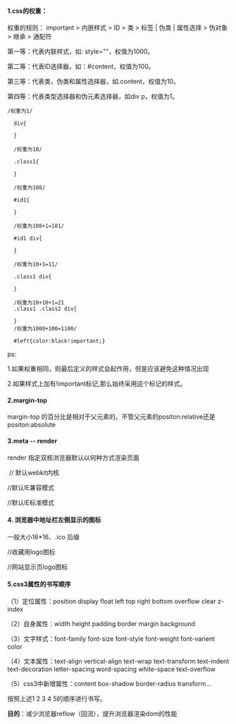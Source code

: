 #### 1.css的权重：

  权重的规则： important > 内嵌样式 > ID > 类 > 标签 | 伪类 | 属性选择 > 伪对象 > 继承 > 通配符

  第一等：代表内联样式，如: style=""，权值为1000。

  第二等：代表ID选择器，如：#content，权值为100。

  第三等：代表类，伪类和属性选择器，如.content，权值为10。

  第四等：代表类型选择器和伪元素选择器，如div p，权值为1。 

```
/权重为1/

  div{

  }

  /权重为10/

  .class1{

  }

  /权重为100/

  #id1{

  }

  /权重为100+1=101/

  #id1 div{

  }

  /权重为10+1=11/

  .class1 div{

  }

  /权重为10+10+1=21
  .class1 .class2 div{

  }
  /权重为1000+100=1100/

  #left{color:black!important;} 

```

  ps:

  1.如果权重相同，则最后定义的样式会起作用，但是应该避免这种情况出现

  2.如果样式上加有!important标记,那么始终采用这个标记的样式。

#### 2.margin-top

 margin-top 的百分比是相对于父元素的，不管父元素的positon:relative还是positon:absolute

#### 3.meta -- render

 render 指定双核浏览器默认以何种方式渲染页面

 

<meta name="renderer" content="webkit">  // 默认webkit内核

<meta name="renderer" content="ie-comp"> //默认IE兼容模式

<meta name="renderer" content="ie-stand"> //默认IE标准模式
#### 4. 浏览器中地址栏左侧显示的图标

 一般大小16*16、.ico 后缀

 <link rel="bookmark" type="image/x-icon" href="favicon.ico"/>

 //收藏用logo图标

 <link rel="shortcut icon" href="favicon.ico">

 //网站显示页logo图标

#### 5.css3属性的书写顺序

（1）定位属性：position display float left top right bottom  overflow clear  z-index

（2）自身属性：width height padding border margin  background

（3）文字样式：font-family  font-size  font-style  font-weight  font-varient  color  

（4）文本属性：text-align  vertical-align  text-wrap  text-transform  text-indent  text-decoration  letter-spacing  word-spacing  white-space  text-overflow

（5）css3中新增属性：content  box-shadow  border-radius transform…

按照上述1 2 3 4 5的顺序进行书写。

**目的**：减少浏览器reflow（回流），提升浏览器渲染dom的性能